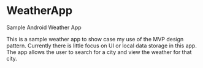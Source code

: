 # WeatherApp
Sample Android Weather App

This is a sample weather app to show case my use of the MVP design pattern. Currently there is little focus on UI or local data storage in this app.
The app allows the user to search for a city and view the weather for that city.
